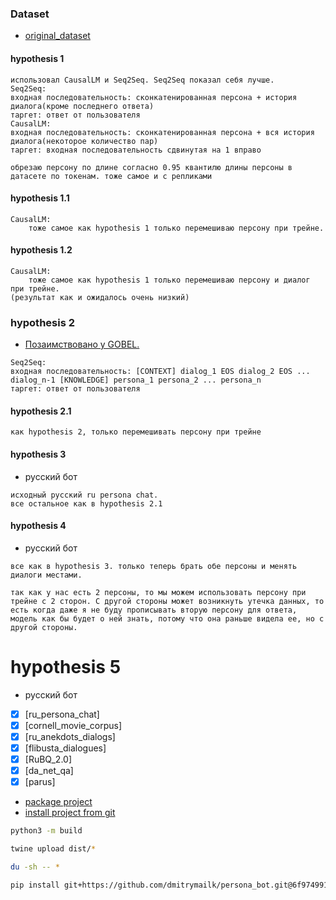 ### Dataset
- [original_dataset](https://s3.amazonaws.com/datasets.huggingface.co/personachat/personachat_self_original.json)

#### hypothesis 1
```text
использовал CausalLM и Seq2Seq. Seq2Seq показал себя лучше.
Seq2Seq:
входная последовательность: сконкатенированная персона + история диалога(кроме последнего ответа)
таргет: ответ от пользователя
CausalLM:
входная последовательность: сконкатенированная персона + вся история диалога(некоторое количество пар)
таргет: входная последовательность сдвинутая на 1 вправо

обрезаю персону по длине согласно 0.95 квантилю длины персоны в датасете по токенам. тоже самое и с репликами
```

#### hypothesis 1.1

```text
CausalLM:
	тоже самое как hypothesis 1 только перемешиваю персону при трейне.
```

#### hypothesis 1.2

```text
CausalLM:
	тоже самое как hypothesis 1 только перемешиваю персону и диалог при трейне.
(результат как и ожидалось очень низкий)
```

### hypothesis 2

- [Позаимствовано у GOBEL.](https://huggingface.co/spaces/microsoft/GODEL-Demo/blob/main/app.py#L61)
```text
Seq2Seq:
входная последовательность: [CONTEXT] dialog_1 EOS dialog_2 EOS ... dialog_n-1 [KNOWLEDGE] persona_1 persona_2 ... persona_n  
таргет: ответ от пользователя
```

#### hypothesis 2.1

```text
как hypothesis 2, только перемешивать персону при трейне
```

#### hypothesis 3
- русский бот
```text
исходный русский ru persona chat.
все остальное как в hypothesis 2.1
```

#### hypothesis 4
- русский бот
```text
все как в hypothesis 3. только теперь брать обе персоны и менять диалоги местами.

так как у нас есть 2 персоны, то мы можем использовать персону при трейне с 2 сторон. С другой стороны может возникнуть утечка данных, то есть когда даже я не буду прописывать вторую персону для ответа, модель как бы будет о ней знать, потому что она раньше видела ее, но с другой стороны.
```

# hypothesis 5
- русский бот
- [x] [ru_persona_chat]
- [x] [cornell_movie_corpus]
- [x] [ru_anekdots_dialogs]
- [x] [flibusta_dialogues]
- [x] [RuBQ_2.0]
- [x] [da_net_qa]
- [x] [parus]

- [package project](https://packaging.python.org/en/latest/tutorials/packaging-projects/)
- [install project from git](https://stackoverflow.com/questions/15268953/how-to-install-python-package-from-github)

```bash
python3 -m build
```

```bash
twine upload dist/*
```

```bash
du -sh -- *
```

```bash
pip install git+https://github.com/dmitrymailk/persona_bot.git@6f9749914bf008d1ec83b77b7bfda20cfaf5f2dd#dimweb-persona-bot